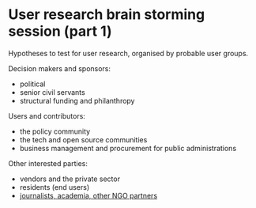 # User research brain storming session (part 1)

Hypotheses to test for user research, organised by probable user groups.

Decision makers and sponsors:
+ political
+ senior civil servants
+ structural funding and philanthropy

Users and contributors:
+ the policy community
+ the tech and open source communities
+ business management and procurement for public administrations

Other interested parties:
+ vendors and the private sector
+ residents (end users)
+ [journalists, academia, other NGO partners](about/users/journalists-academia-NGO.md)
